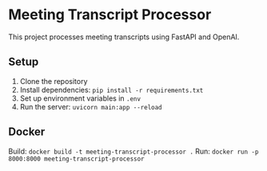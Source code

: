 # Meeting Transcript Processor

This project processes meeting transcripts using FastAPI and OpenAI.

## Setup
1. Clone the repository
2. Install dependencies: `pip install -r requirements.txt`
3. Set up environment variables in `.env`
4. Run the server: `uvicorn main:app --reload`

## Docker
Build: `docker build -t meeting-transcript-processor .`
Run: `docker run -p 8000:8000 meeting-transcript-processor`